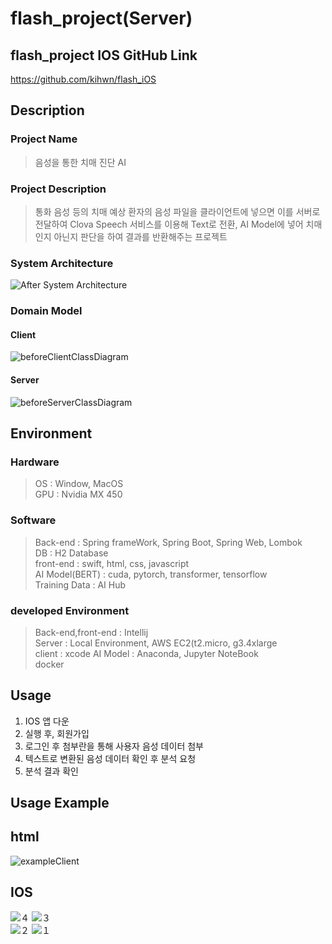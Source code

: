 # flash_project(Server)

## flash_project IOS GitHub Link
https://github.com/kihwn/flash_iOS

## Description
### Project Name
> 음성을 통한 치매 진단 AI<br>
### Project Description
> 통화 음성 등의 치매 예상 환자의 음성 파일을 클라이언트에 넣으면 이를 서버로 전달하여 Clova Speech 서비스를 이용해 Text로 전환, AI Model에 넣어 치매인지 아닌지 판단을 하여 결과를 반환해주는 프로젝트<br>

### System Architecture
![After System Architecture](https://github.com/ShinHeeEul/flash_project/assets/83682424/c76e27c2-ca1a-4a4e-b66b-95a764473bf6)

### Domain Model
#### Client
![beforeClientClassDiagram](https://github.com/ShinHeeEul/flash_project/assets/83682424/ddcae9e7-0a60-4328-ac8c-529e179780d3)

#### Server
![beforeServerClassDiagram](https://github.com/ShinHeeEul/flash_project/assets/83682424/51a52b19-4e23-41e6-8b2a-3d9721b9f146)


## Environment
### Hardware
> OS : Window, MacOS <br>
> GPU : Nvidia MX 450
  
### Software
  > Back-end : Spring frameWork, Spring Boot, Spring Web, Lombok<br>
  > DB : H2 Database<br>
  > front-end : swift, html, css, javascript <br>
  > AI Model(BERT) : cuda, pytorch, transformer, tensorflow <br> 
  > Training Data : AI Hub
  
### developed Environment
  > Back-end,front-end : Intellij <br>
  > Server : Local Environment, AWS EC2(t2.micro, g3.4xlarge <br>
  > client : xcode
  > AI Model : Anaconda, Jupyter NoteBook <br>
  > docker
  
## Usage

 1. IOS 앱 다운
 2. 실행 후, 회원가입
 3. 로그인 후 첨부란을 통해 사용자 음성 데이터 첨부
 4. 텍스트로 변환된 음성 데이터 확인 후 분석 요청
 5. 분석 결과 확인

## Usage Example
## html
![exampleClient](https://user-images.githubusercontent.com/83682424/228263906-079770d6-1b21-42d8-9c66-d5068a101378.jpg)
## IOS
![４](https://github.com/ShinHeeEul/flash_project/assets/83682424/659b7db1-8501-45a8-808f-aea4400e4db8)
 ![３](https://github.com/ShinHeeEul/flash_project/assets/83682424/aa697fff-fd84-419e-a44d-3c634aa5093b)<br>
 ![２](https://github.com/ShinHeeEul/flash_project/assets/83682424/e548ee14-fa0d-41e2-b994-56cc89179532)
 ![１](https://github.com/ShinHeeEul/flash_project/assets/83682424/4b1ed8b3-1047-45c1-bdfb-cf79c2fc3ec1)




